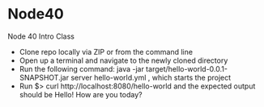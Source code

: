 # Node40
Node 40 Intro Class
- Clone repo locally via ZIP or from the command line
- Open up a terminal and navigate to the newly cloned directory 
- Run the following command: java -jar target/hello-world-0.0.1-SNAPSHOT.jar server hello-world.yml , which starts the project
- Run $> curl http://localhost:8080/hello-world and the expected output should be
  Hello! How are you today?

